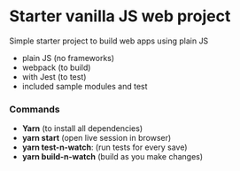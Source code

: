 # Starter vanilla JS web project 

Simple starter project to build web apps using plain JS

- plain JS (no frameworks)
- webpack (to build)
- with Jest (to test)
- included sample modules and test

### Commands

- __Yarn__ (to install all dependencies)
- __yarn start__ (open live session in browser)
- __yarn test-n-watch__: (run tests for every save)
- __yarn build-n-watch__ (build as you make changes)
